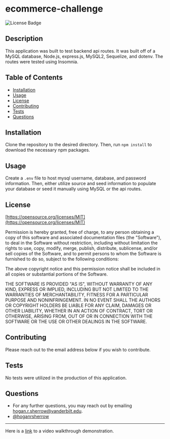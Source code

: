 # ecommerce-challenge

![License Badge](https://img.shields.io/badge/License-MIT-yellow.svg)

## Description
This application was built to test backend api routes. It was built off of a MySQL database, Node.js, express.js, MySQL2, Sequelize, and dotenv. The routes were tested using Insomnia.

## Table of Contents
 - [Installation](#installation)
 - [Usage](#usage)
 - [License](#license)
 - [Contributing](#contributing)
 - [Tests](#tests)
 - [Questions](#Questions)

## Installation
Clone the repository to the desired directory. Then, run ```npm install``` to download the necessary npm packages.

## Usage
Create a ```.env``` file to host mysql username, database, and password information. Then, either utilize source and seed information to populate your database or seed it manually using MySQL or the api routes.

## License
[https://opensource.org/licenses/MIT](https://opensource.org/licenses/MIT)

Permission is hereby granted, free of charge, to any person obtaining a copy of this software and associated documentation files (the "Software"), to deal in the Software without restriction, including without limitation the rights to use, copy, modify, merge, publish, distribute, sublicense, and/or sell copies of the Software, and to permit persons to whom the Software is furnished to do so, subject to the following conditions:

The above copyright notice and this permission notice shall be included in all copies or substantial portions of the Software.
    
THE SOFTWARE IS PROVIDED "AS IS", WITHOUT WARRANTY OF ANY KIND, EXPRESS OR IMPLIED, INCLUDING BUT NOT LIMITED TO THE WARRANTIES OF MERCHANTABILITY, FITNESS FOR A PARTICULAR PURPOSE AND NONINFRINGEMENT. IN NO EVENT SHALL THE AUTHORS OR COPYRIGHT HOLDERS BE LIABLE FOR ANY CLAIM, DAMAGES OR OTHER LIABILITY, WHETHER IN AN ACTION OF CONTRACT, TORT OR OTHERWISE, ARISING FROM, OUT OF OR IN CONNECTION WITH THE SOFTWARE OR THE USE OR OTHER DEALINGS IN THE SOFTWARE.

## Contributing
Please reach out to the email address below if you wish to contribute.
## Tests
No tests were utilized in the production of this application.
## Questions
 * For any further questions, you may reach out by emailing [hogan.r.sherrow@vanderbilt.edu](hogan.r.sherrow@vanderbilt.edu).
 * [@hoganrsherrow](www.https://github.com/hoganrsherrow)

 <hr>

 Here is a [link](https://drive.google.com/file/d/1IwSgjfZ_oJPZbQbeS3UuiAYU1243KUVk/view) to a video walkthrough demonstration.